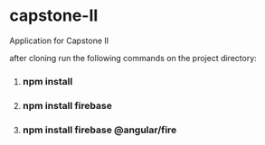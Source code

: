 # capstone-II
Application for Capstone II

after cloning run the following commands on the project directory:

1. ### npm install
2. ### npm install firebase
3. ### npm install firebase @angular/fire
